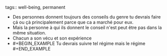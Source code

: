 tags:: well-being, permanent

- Des personnes donnent toujours des conseils du genre tu devrais faire çá ou çà principalement parce que ca a marché pour eux.
- Mais la personne à qui ils donnent le conseil n'est peut être pas dans la même situation.
- Chacun a son vécu et son expérience
- #+BEGIN_EXAMPLE
  Tu devrais suivre tel régime mais le régime
  #+END_EXAMPLE
